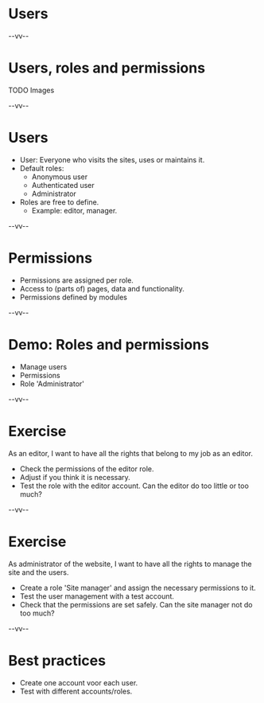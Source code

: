 # Users

--vv--

# Users, roles and permissions
TODO Images 


--vv--

# Users
- User: Everyone who visits the sites, uses or maintains it.
- Default roles:
  - Anonymous user
  - Authenticated user
  - Administrator
- Roles are free to define.
  - Example: editor, manager.

--vv--

# Permissions
- Permissions are assigned per role.
- Access to (parts of) pages, data and functionality.
- Permissions defined by modules

--vv--

# Demo: Roles and permissions
- Manage users
- Permissions
- Role 'Administrator'

--vv--

# Exercise
As an editor, I want to have all the rights that belong to my job as an editor.

- Check the permissions of the editor role.
- Adjust if you think it is necessary.
- Test the role with the editor account. Can the editor do too little or too much?

--vv--

# Exercise
As administrator of the website, I want to have all the rights to manage the site and the users.

- Create a role 'Site manager' and assign the necessary permissions to it.
- Test the user management with a test account.
- Check that the permissions are set safely. Can the site manager not do too much?

--vv--

# Best practices
- Create one account voor each user.
- Test with different accounts/roles.
